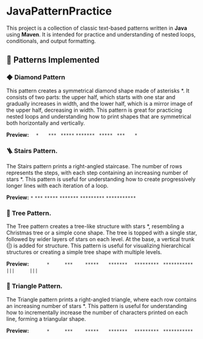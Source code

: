 # JavaPatternPractice

This project is a collection of classic text-based patterns written in **Java** using **Maven**. It is intended for practice and understanding of nested loops, conditionals, and output formatting.

## 🔷 Patterns Implemented

### ◆ Diamond Pattern  
This pattern creates a symmetrical diamond shape made of asterisks *. It consists of two parts: the upper half, which starts with one star and gradually increases in width, and the lower half, which is a mirror image of the upper half, decreasing in width. This pattern is great for practicing nested loops and understanding how to print shapes that are symmetrical both horizontally and vertically.

**Preview:**
`   *   `
`  ***  `
` ***** `
`******* `
` ***** `
`  ***  `
`   *   `
 ### 🪜 Stairs Pattern.
The Stairs pattern prints a right-angled staircase. The number of rows represents the steps, with each step containing an increasing number of stars *. This pattern is useful for understanding how to create progressively longer lines with each iteration of a loop.

**Preview:**
`*`
`***`
`*****`
`*******`
`*********`
`***********`

### 🎄 Tree Pattern.
The Tree pattern creates a tree-like structure with stars *, resembling a Christmas tree or a simple cone shape. The tree is topped with a single star, followed by wider layers of stars on each level. At the base, a vertical trunk (|) is added for structure. This pattern is useful for visualizing hierarchical structures or creating a simple tree shape with multiple levels.

**Preview:**
`      *`
`     ***`
`    *****`
`   *******`
`  *********`
` ***********`
`     |||`
`     |||`

### 🔺 Triangle Pattern.
The Triangle pattern prints a right-angled triangle, where each row contains an increasing number of stars *. This pattern is useful for understanding how to incrementally increase the number of characters printed on each line, forming a triangular shape.

**Preview:**
`      *`
`     ***`
`    *****`
`   *******`
`  *********`
` ***********`
